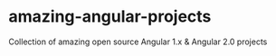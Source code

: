 # amazing-angular-projects
Collection of amazing open source Angular 1.x &amp; Angular 2.0 projects
